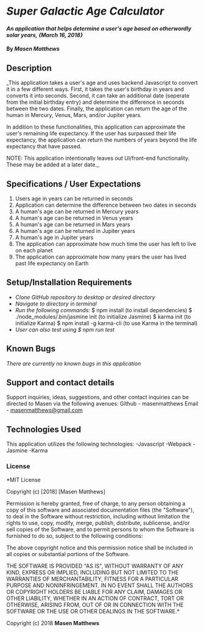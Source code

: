 # _Super Galactic Age Calculator_

#### _An application that helps determine a user's age based on otherwordly solar years, {March 16, 2018}_

#### By _Masen Matthews_

## Description
  _This application takes a user's age and uses backend Javascript to convert it in a few different ways. First, it takes the user's birthday in years and converts it into seconds. Second, it can take an additional date (seperate from the initial birthday entry) and determine the difference in seconds between the two dates. Finally, the application can return the age of the human in Mercury, Venus, Mars, and/or Jupiter years.

  In addition to these functionalities, this application can approximate the user's remaining life expectancy. If the user has surpassed their life expectancy, the application can return the numbers of years beyond the life expectancy that have passed.

  NOTE: This application intentionally leaves out UI/front-end functionality. These may be added at a later date._

## Specifications / User Expectations
1. Users age in years can be returned in seconds
2. Application can determine the difference between two dates in seconds
3. A human's age can be returned in Mercury years
4. A human's age can be returned in Venus years
5. A human's age can be returned in Mars years
6. A human's age can be returned in Jupiter years
7. A human's age in Jupiter years
8. The application can approximate how much time the user has left to live on each planet
9. The application can approximate how many years the user has lived past life expectancy on Earth

## Setup/Installation Requirements

* _Clone GitHub repository to desktop or desired directory_
* _Navigate to directory in terminal_
* _Run the following commands:_
    $ npm install (to install dependencies)
    $ ./node_modules/.bin/jasmine init (to initialize Jasmine)
    $ karma init (to initialize Karma)
    $ npm install -g karma-cli (to use Karma in the terminal)
* _User can also test using $ npm run test_

## Known Bugs
*There are currently no known bugs in this application*

## Support and contact details

Support inquiries, ideas, suggestions, and other contact inquiries can be directed to Masen via the following avenues:
  Github - masenmatthews
  Email - masenmatthews@gmail.com

## Technologies Used

This application utilizes the following technologies:
  -Javascript
  -Webpack
  -Jasmine
  -Karma

### License

*MIT License

Copyright (c) [2018] [Masen Matthews]

Permission is hereby granted, free of charge, to any person obtaining a copy
of this software and associated documentation files (the "Software"), to deal
in the Software without restriction, including without limitation the rights
to use, copy, modify, merge, publish, distribute, sublicense, and/or sell
copies of the Software, and to permit persons to whom the Software is
furnished to do so, subject to the following conditions:

The above copyright notice and this permission notice shall be included in all
copies or substantial portions of the Software.

THE SOFTWARE IS PROVIDED "AS IS", WITHOUT WARRANTY OF ANY KIND, EXPRESS OR
IMPLIED, INCLUDING BUT NOT LIMITED TO THE WARRANTIES OF MERCHANTABILITY,
FITNESS FOR A PARTICULAR PURPOSE AND NONINFRINGEMENT. IN NO EVENT SHALL THE
AUTHORS OR COPYRIGHT HOLDERS BE LIABLE FOR ANY CLAIM, DAMAGES OR OTHER
LIABILITY, WHETHER IN AN ACTION OF CONTRACT, TORT OR OTHERWISE, ARISING FROM,
OUT OF OR IN CONNECTION WITH THE SOFTWARE OR THE USE OR OTHER DEALINGS IN THE
SOFTWARE.*

Copyright (c) 2018 **Masen Matthews**
